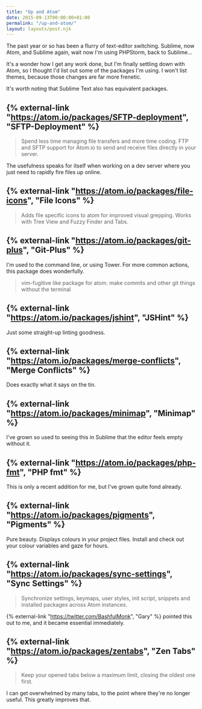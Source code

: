 ```yaml
---
title: "Up and Atom"
date: 2015-09-13T00:00:00+01:00
permalink: "/up-and-atom/"
layout: layouts/post.njk
---
```


The past year or so has been a flurry of text-editor switching. Sublime, now Atom, and Sublime again, wait now I'm using PHPStorm, back to Sublime...

It's a wonder how I get any work done, but I'm finally settling down with Atom, so I thought I'd list out some of the packages I'm using. I won't list themes, because those changes are far more frenetic. 

It's worth noting that Sublime Text also has equivalent packages. 

## {% external-link "https://atom.io/packages/SFTP-deployment", "SFTP-Deployment" %}

> Spend less time managing file transfers and more time coding. FTP and SFTP support for Atom.io to send and receive files directly in your server.

The usefulness speaks for itself when working on a dev server where you just need to rapidly fire files up online.

## {% external-link "https://atom.io/packages/file-icons", "File Icons" %}

> Adds file specific icons to atom for improved visual grepping. Works with Tree View and Fuzzy Finder and Tabs.

## {% external-link "https://atom.io/packages/git-plus", "Git-Plus" %}

I'm used to the command line, or using Tower. For more common actions, this package does wonderfully.

> vim-fugitive like package for atom. make commits and other git things without the terminal

## {% external-link "https://atom.io/packages/jshint", "JSHint" %}

Just some straight-up linting goodness.

## {% external-link "https://atom.io/packages/merge-conflicts", "Merge Conflicts" %}

Does exactly what it says on the tin. 

## {% external-link "https://atom.io/packages/minimap", "Minimap" %}

I've grown so used to seeing this in Sublime that the editor feels empty without it.

## {% external-link "https://atom.io/packages/php-fmt", "PHP fmt" %}

This is only a recent addition for me, but I've grown quite fond already.

## {% external-link "https://atom.io/packages/pigments", "Pigments" %}

Pure beauty. Displays colours in your project files. Install and check out your colour variables and gaze for hours.

## {% external-link "https://atom.io/packages/sync-settings", "Sync Settings" %}

> Synchronize settings, keymaps, user styles, init script, snippets and installed packages across Atom instances.

{% external-link "https://twitter.com/BashfulMonk", "Gary" %} pointed this out to me, and it became essential immediately.

## {% external-link "https://atom.io/packages/zentabs", "Zen Tabs" %}

> Keep your opened tabs below a maximum limit, closing the oldest one first.

I can get overwhelmed by many tabs, to the point where they're no longer useful. This greatly improves that.
